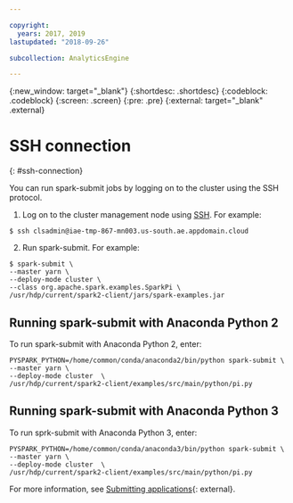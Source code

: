 ```yaml
---

copyright:
  years: 2017, 2019
lastupdated: "2018-09-26"

subcollection: AnalyticsEngine

---
```


<!-- Attribute definitions -->
{:new_window: target="_blank"}
{:shortdesc: .shortdesc}
{:codeblock: .codeblock}
{:screen: .screen}
{:pre: .pre}
{:external: target="_blank" .external}

# SSH connection
{: #ssh-connection}

You can run spark-submit jobs by logging on to the cluster  using the SSH protocol.


1. Log on to the cluster management node using [SSH](/docs/AnalyticsEngine?topic=AnalyticsEngine-connect-SSH). For example:
```
$ ssh clsadmin@iae-tmp-867-mn003.us-south.ae.appdomain.cloud
```

2. Run spark-submit. For example:
  ```
  $ spark-submit \
  --master yarn \
  --deploy-mode cluster \
  --class org.apache.spark.examples.SparkPi \
  /usr/hdp/current/spark2-client/jars/spark-examples.jar
  ```

## Running spark-submit with Anaconda Python 2

To run spark-submit with Anaconda Python 2, enter:

  ```
  PYSPARK_PYTHON=/home/common/conda/anaconda2/bin/python spark-submit \
  --master yarn \
  --deploy-mode cluster  \
  /usr/hdp/current/spark2-client/examples/src/main/python/pi.py
  ```

## Running spark-submit with Anaconda Python 3

To run sprk-submit with Anaconda Python 3, enter:

  ```
  PYSPARK_PYTHON=/home/common/conda/anaconda3/bin/python spark-submit \
  --master yarn \
  --deploy-mode cluster  \
  /usr/hdp/current/spark2-client/examples/src/main/python/pi.py
```

For more information, see [Submitting applications](http://spark.apache.org/docs/latest/submitting-applications.html){: external}.
